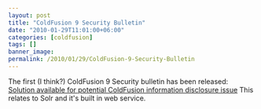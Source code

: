 ```yaml
---
layout: post
title: "ColdFusion 9 Security Bulletin"
date: "2010-01-29T11:01:00+06:00"
categories: [coldfusion]
tags: []
banner_image: 
permalink: /2010/01/29/ColdFusion-9-Security-Bulletin
---
```


The first (I think?) ColdFusion 9 Security bulletin has been released: <a href="http://www.adobe.com/support/security/bulletins/apsb10-04.html">Solution available for potential ColdFusion information disclosure issue</a> This relates to Solr and it's built in web service.